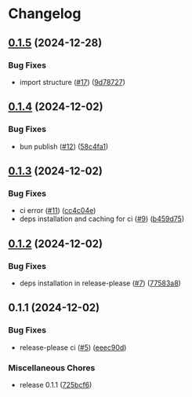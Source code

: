 # Changelog

## [0.1.5](https://github.com/RandomEngineers/eslint-config-random-engineers/compare/v0.1.4...v0.1.5) (2024-12-28)


### Bug Fixes

* import structure ([#17](https://github.com/RandomEngineers/eslint-config-random-engineers/issues/17)) ([9d78727](https://github.com/RandomEngineers/eslint-config-random-engineers/commit/9d787276611e7ff1a90117e1e3dbbe03c1b842bb))

## [0.1.4](https://github.com/RandomEngineers/eslint-plugin-random-engineers/compare/v0.1.3...v0.1.4) (2024-12-02)


### Bug Fixes

* bun publish ([#12](https://github.com/RandomEngineers/eslint-plugin-random-engineers/issues/12)) ([58c4fa1](https://github.com/RandomEngineers/eslint-plugin-random-engineers/commit/58c4fa1ecb9685f74086c0567462121d6db89e97))

## [0.1.3](https://github.com/RandomEngineers/eslint-plugin-random-engineers/compare/v0.1.2...v0.1.3) (2024-12-02)


### Bug Fixes

* ci error ([#11](https://github.com/RandomEngineers/eslint-plugin-random-engineers/issues/11)) ([cc4c04e](https://github.com/RandomEngineers/eslint-plugin-random-engineers/commit/cc4c04eb6d72e8ece076a4b7f4b0eb98a2ef88ef))
* deps installation and caching for ci ([#9](https://github.com/RandomEngineers/eslint-plugin-random-engineers/issues/9)) ([b459d75](https://github.com/RandomEngineers/eslint-plugin-random-engineers/commit/b459d75b3c854c44bca8b1d86eb57d6138592d17))

## [0.1.2](https://github.com/RandomEngineers/eslint-plugin-random-engineers/compare/v0.1.1...v0.1.2) (2024-12-02)


### Bug Fixes

* deps installation in release-please ([#7](https://github.com/RandomEngineers/eslint-plugin-random-engineers/issues/7)) ([77583a8](https://github.com/RandomEngineers/eslint-plugin-random-engineers/commit/77583a828a6bccdf23742d93faa7a190a44288b9))

## 0.1.1 (2024-12-02)


### Bug Fixes

* release-please ci ([#5](https://github.com/RandomEngineers/eslint-plugin-random-engineers/issues/5)) ([eeec90d](https://github.com/RandomEngineers/eslint-plugin-random-engineers/commit/eeec90d993718d8c7e29a0b488513935418a3547))


### Miscellaneous Chores

* release 0.1.1 ([725bcf6](https://github.com/RandomEngineers/eslint-plugin-random-engineers/commit/725bcf68d8283bf8053e3595b25634949f040068))
